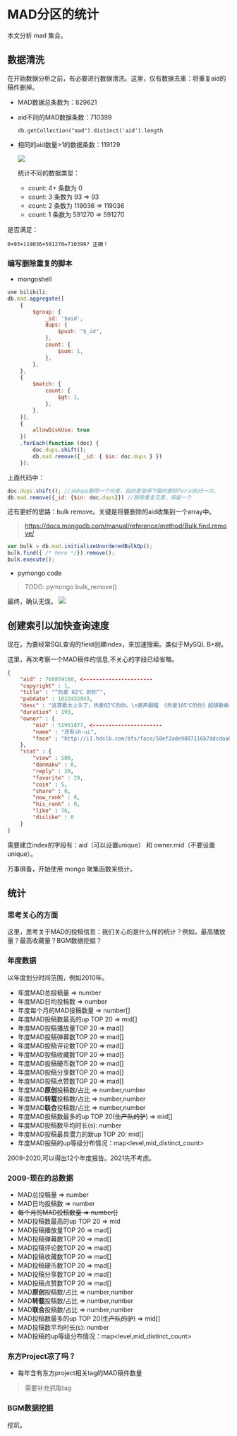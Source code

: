 # MAD分区的统计

本文分析 mad 集合。

## 数据清洗

在开始数据分析之前，有必要进行数据清洗。这里，仅有数据去重：将重复aid的稿件删掉。

- MAD数据总条数为：829621
- aid不同的MAD数据条数：710399
  ```shell
  db.getCollection("mad").distinct('aid').length
  ```
- 相同的aid数量>1的数据条数：119129

  ![](./assets/show_duplicate_mads_count.png)

  统计不同的数据类型：
    - count: 4+ 条数为 0
    - count: 3 条数为 93 => 93
    - count: 2 条数为 119036 => 119036
    - count: 1 条数为 591270 => 591270

是否满足：

```
0+93+119036+591270=710399? 正确！
```

### 编写删除重复的脚本

- mongoshell

``` js
use bilibili;
db.mad.aggregate([
    {
        $group: {
            _id: '$aid',
            dups: {
                $push: "$_id",
            },
            count: {
                $sum: 1,
            },
        },
    },
    {
        $match: {
            count: {
                $gt: 1,
            },
        },
    }],
    {
        allowDiskUse: true
    })
    .forEach(function (doc) {
        doc.dups.shift();
        db.mad.remove({ _id: { $in: doc.dups } })
    });
```

上面代码中：

```js
doc.dups.shift(); //从dups删除一个元素，目的是使得下面的删除for少执行一次。
db.mad.remove({_id: {$in: doc.dups}}) //删除重复元素，保留一个
```

还有更好的思路：bulk remove。关键是将要删除的aid收集到一个array中。
> https://docs.mongodb.com/manual/reference/method/Bulk.find.remove/

```js
var bulk = db.mad.initializeUnorderedBulkOp();
bulk.find({ /* here */}).remove();
bulk.execute();
```

- pymongo code

> TODO: pymongo bulk_remove()

最终，确认无误。
![](./assets/after_remove_duplcates.png)

## 创建索引以加快查询速度

现在，为要经常SQL查询的field创建index，来加速搜索。类似于MySQL B+树。

这里，再次考察一个MAD稿件的信息,不关心的字段已经省略。

``` json
{ 
    "aid" : 760859160, <----------------------
    "copyright" : 1, 
    "title" : "“热爱 02℃ 的你”", 
    "pubdate" : 1622432943, 
    "desc" : "这首歌太上头了，热爱02℃的你。\n男声翻唱 《热爱105℃的你》超甜歌曲【KBShinya】 - (Av375805827)\nBGM：热爱105℃的你", 
    "duration" : 193, 
    "owner" : {
        "mid" : 51951877, <----------------------
        "name" : "还有sh-ui", 
        "face" : "http://i1.hdslb.com/bfs/face/58ef2ade9807116b7ddcdaa82fcd31143a85f0e0.jpg"
    }, 
    "stat" : {
        "view" : 500, 
        "danmaku" : 0, 
        "reply" : 20, 
        "favorite" : 29, 
        "coin" : 5, 
        "share" : 0, 
        "now_rank" : 0, 
        "his_rank" : 0, 
        "like" : 76, 
        "dislike" : 0
    }
}
```

需要建立index的字段有：aid（可以设置unique） 和 owner.mid（不要设置unique）。

万事俱备，开始使用 mongo 聚集函数来统计。

## 统计

### 思考关心的方面

这里，思考关于MAD的投稿信息：我们关心的是什么样的统计？例如，最高播放量？最高收藏量？BGM数据挖掘？

### 年度数据

以年度划分时间范围，例如2010年。

- 年度MAD总投稿量 => number
- 年度MAD日均投稿数 => number
- 年度每个月的MAD投稿数量 => number[]
- 年度MAD投稿数最高的up TOP 20 => mid[]
- 年度MAD投稿播放量TOP 20 => mad[]
- 年度MAD投稿弹幕数TOP 20 => mad[]
- 年度MAD投稿评论数TOP 20 => mad[]
- 年度MAD投稿收藏数TOP 20 => mad[]
- 年度MAD投稿硬币数TOP 20 => mad[]
- 年度MAD投稿分享数TOP 20 => mad[]
- 年度MAD投稿点赞数TOP 20 => mad[]
- 年度MAD**原创**投稿数/占比 => number,number
- 年度MAD**转载**投稿数/占比 => number,number
- 年度MAD**联合**投稿数/占比 => number,number
- 年度MAD投稿数最多的up TOP 20(~~生产队的驴~~) => mid[]
- 年度MAD投稿数平均时长(s): number
- 年度MAD投稿最具潜力的新up TOP 20: mid[]
- 年度MAD投稿的up等级分布情况：map<level,mid_distinct_count>

2009-2020,可以得出12个年度报告。2021先不考虑。

### 2009-现在的总数据

- MAD总投稿量 => number
- MAD日均投稿数 => number
- ~~每个月的MAD投稿数量 => number[]~~
- MAD投稿数最高的up TOP 20 => mid
- MAD投稿播放量TOP 20 => mad[]
- MAD投稿弹幕数TOP 20 => mad[]
- MAD投稿评论数TOP 20 => mad[]
- MAD投稿收藏数TOP 20 => mad[]
- MAD投稿硬币数TOP 20 => mad[]
- MAD投稿分享数TOP 20 => mad[]
- MAD投稿点赞数TOP 20 => mad[]
- MAD**原创**投稿数/占比 => number,number
- MAD**转载**投稿数/占比 => number,number
- MAD**联合**投稿数/占比 => number,number
- MAD投稿数最多的up TOP 20(~~生产队的驴~~) => mid[]
- MAD投稿数平均时长(s): number
- MAD投稿的up等级分布情况：map<level,mid_distinct_count>

### 东方Project凉了吗？

- 每年含有东方project相关tag的MAD稿件数量

> 需要补充抓取tag

### BGM数据挖掘

挖坑。

